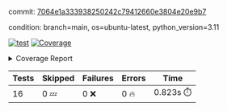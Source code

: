 commit: [7064e1a333938250242c79412660e3804e20e9b7](https://github.com/rcmdnk/conf-finder/tree/7064e1a333938250242c79412660e3804e20e9b7)

condition: branch=main, os=ubuntu-latest, python_version=3.11

[![test](https://github.com/rcmdnk/conf-finder/actions/workflows/test.yml/badge.svg)](https://github.com/rcmdnk/conf-finder/actions/runs/10674597918)
<a href="https://github.com/rcmdnk/conf-finder/blob/7064e1a333938250242c79412660e3804e20e9b7/README.md"><img alt="Coverage" src="https://img.shields.io/badge/Coverage-93%25-brightgreen.svg" /></a><details><summary>Coverage Report </summary><table><tr><th>File</th><th>Stmts</th><th>Miss</th><th>Cover</th><th>Missing</th></tr><tbody><tr><td colspan="5"><b>src/conf_finder</b></td></tr><tr><td>&nbsp; &nbsp;<a href="https://github.com/rcmdnk/conf-finder/blob/7064e1a333938250242c79412660e3804e20e9b7/src/conf_finder/conf_finder.py">conf_finder.py</a></td><td>102</td><td>8</td><td>92%</td><td><a href="https://github.com/rcmdnk/conf-finder/blob/7064e1a333938250242c79412660e3804e20e9b7/src/conf_finder/conf_finder.py#L65-L67">65&ndash;67</a>, <a href="https://github.com/rcmdnk/conf-finder/blob/7064e1a333938250242c79412660e3804e20e9b7/src/conf_finder/conf_finder.py#L76">76</a>, <a href="https://github.com/rcmdnk/conf-finder/blob/7064e1a333938250242c79412660e3804e20e9b7/src/conf_finder/conf_finder.py#L81">81</a>, <a href="https://github.com/rcmdnk/conf-finder/blob/7064e1a333938250242c79412660e3804e20e9b7/src/conf_finder/conf_finder.py#L141-L142">141&ndash;142</a>, <a href="https://github.com/rcmdnk/conf-finder/blob/7064e1a333938250242c79412660e3804e20e9b7/src/conf_finder/conf_finder.py#L174">174</a></td></tr><tr><td><b>TOTAL</b></td><td><b>107</b></td><td><b>8</b></td><td><b>93%</b></td><td>&nbsp;</td></tr></tbody></table></details>

| Tests | Skipped | Failures | Errors | Time |
| ----- | ------- | -------- | -------- | ------------------ |
| 16 | 0 :zzz: | 0 :x: | 0 :fire: | 0.823s :stopwatch: |

